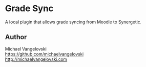 

# Grade Sync

A local plugin that allows grade syncing from Moodle to Synergetic.

Author
--------
Michael Vangelovski<br/>
<https://github.com/michaelvangelovski><br/>
<http://michaelvangelovski.com>


